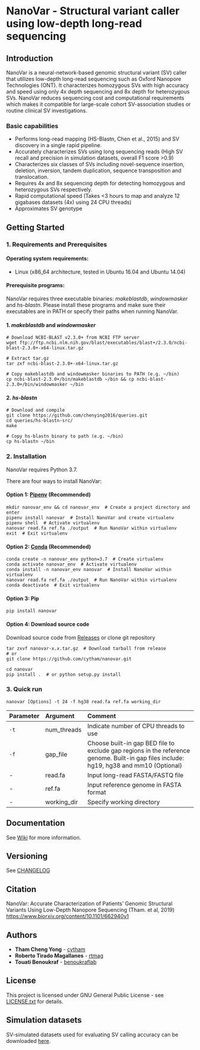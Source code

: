 
# NanoVar - Structural variant caller using low-depth long-read sequencing

## Introduction
NanoVar is a neural-network-based genomic structural variant (SV) caller that utilizes low-depth long-read sequencing such as
 Oxford Nanopore Technologies (ONT). It characterizes homozygous SVs with high accuracy and speed using only 4x depth
  sequencing and 8x depth for heterozygous SVs. NanoVar reduces sequencing cost and computational requirements which makes it
   compatible for large-scale cohort SV-association studies or routine clinical SV investigations.  


### Basic capabilities
* Performs long-read mapping (HS-Blastn, Chen et al., 2015) and SV discovery in a single rapid pipeline.
* Accurately characterizes SVs using long sequencing reads (High SV recall and precision in simulation datasets, overall F1
 score >0.9)  
* Characterizes six classes of SVs including novel-sequence insertion, deletion, inversion, tandem duplication, sequence
 transposition and translocation.  
* Requires 4x and 8x sequencing depth for detecting homozygous and heterozygous SVs respectively.  
* Rapid computational speed (Takes <3 hours to map and analyze 12 gigabases datasets (4x) using 24 CPU threads)  
* Approximates SV genotype


## Getting Started

### 1. Requirements and Prerequisites

#### Operating system requirements: 
* Linux (x86_64 architecture, tested in Ubuntu 16.04 and Ubuntu 14.04)  

#### Prerequisite programs:
NanoVar requires three executable binaries: _makeblastdb_, _windowmasker_ and _hs-blastn_.
Please install these programs and make sure their executables are in PATH or specify their paths when running NanoVar.

#### 1. _makeblastdb_ and _windowmasker_
```
# Download NCBI-BLAST v2.3.0+ from NCBI FTP server
wget ftp://ftp.ncbi.nlm.nih.gov/blast/executables/blast+/2.3.0/ncbi-blast-2.3.0+-x64-linux.tar.gz

# Extract tar.gz
tar zxf ncbi-blast-2.3.0+-x64-linux.tar.gz

# Copy makeblastdb and windowmasker binaries to PATH (e.g. ~/bin)
cp ncbi-blast-2.3.0+/bin/makeblastdb ~/bin && cp ncbi-blast-2.3.0+/bin/windowmasker ~/bin
```
#### 2. _hs-blastn_
```
# Download and compile
git clone https://github.com/chenying2016/queries.git
cd queries/hs-blastn-src/
make

# Copy hs-blastn binary to path (e.g. ~/bin)
cp hs-blastn ~/bin
```

### 2. Installation
NanoVar requires Python 3.7.

There are four ways to install NanoVar:

#### Option 1: [Pipenv](https://github.com/pypa/pipenv) (Recommended)
```
mkdir nanovar_env && cd nanovar_env  # Create a project directory and enter
pipenv install nanovar  # Install NanoVar and create virtualenv
pipenv shell  # Activate virtualenv
nanovar read.fa ref.fa ./output  # Run NanoVar within virtualenv
exit  # Exit virtualenv
```
#### Option 2: [Conda](https://docs.conda.io/en/latest/miniconda.html) (Recommended)
```
conda create -n nanovar_env python=3.7  # Create virtualenv
conda activate nanovar_env  # Activate virtualenv
conda install -n nanovar_env nanovar  # Install NanoVar within virtualenv
nanovar read.fa ref.fa ./output  # Run NanoVar within virtualenv
conda deactivate  # Exit virtualenv
```
#### Option 3: Pip
```
pip install nanovar
```
#### Option 4: Download source code
Download source code from [Releases](https://github.com/cytham/nanovar/releases) or clone git repository
```
tar zxvf nanovar-x.x.tar.gz  # Download tarball from release
# or
git clone https://github.com/cytham/nanovar.git 

cd nanovar 
pip install .  # or python setup.py install
```

### 3. Quick run

```
nanovar [Options] -t 24 -f hg38 read.fa ref.fa working_dir 
```

| Parameter | Argument | Comment |
| :--- | :--- | :--- |
| `-t` | num_threads | Indicate number of CPU threads to use |
| `-f` | gap_file | Choose built-in gap BED file to exclude gap regions in the reference genome. Built-in gap files include: hg19, hg38 and mm10 (Optional)|
| - | read.fa | Input long-read FASTA/FASTQ file |
| - | ref.fa | Input reference genome in FASTA format |
| - | working_dir | Specify working directory |


## Documentation
See [Wiki](https://github.com/cytham/nanovar/wiki) for more information.

## Versioning
See [CHANGELOG](https://github.com/cytham/nanovar/blob/master/CHANGELOG.txt)

## Citation
NanoVar: Accurate Characterization of Patients’ Genomic Structural Variants Using Low-Depth Nanopore Sequencing (Tham. et al, 2019)
https://www.biorxiv.org/content/10.1101/662940v1
## Authors

* **Tham Cheng Yong** - [cytham](https://github.com/cytham)
* **Roberto Tirado Magallanes** - [rtmag](https://github.com/rtmag)
* **Touati Benoukraf** - [benoukraflab](https://github.com/benoukraflab)

## License

This project is licensed under GNU General Public License - see [LICENSE.txt](https://github.com/cytham/nanovar/blob/master/LICENSE.txt) for details.

## Simulation datasets
SV-simulated datasets used for evaluating SV calling accuracy can be downloaded [here](https://doi.org/10.5281/zenodo.2599376).
